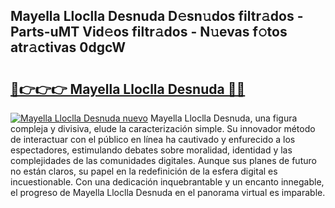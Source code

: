 ## Mayella Lloclla Desnuda D𝚎sn𝚞dos filtr𝚊dos - Parts-uMT Vid𝚎os filtr𝚊dos - N𝚞evas f𝚘tos atr𝚊ctivas 0dgcW

# <h2><a href="http://mb73yc.tromn.icu/?c=Mayella+Lloclla+Desnuda">🔗👉👉👉 Mayella Lloclla Desnuda 🔗🔗</a></h2>

[![Mayella Lloclla Desnuda nuevo](https://i.imgur.com/pEAQMta.gif)](http://mb73yc.tromn.icu/?c=Mayella+Lloclla+Desnuda)
Mayella Lloclla Desnuda, una figura compleja y divisiva, elude la caracterización simple. Su innovador método de interactuar con el público en línea ha cautivado y enfurecido a los espectadores, estimulando debates sobre moralidad, identidad y las complejidades de las comunidades digitales. Aunque sus planes de futuro no están claros, su papel en la redefinición de la esfera digital es incuestionable. Con una dedicación inquebrantable y un encanto innegable, el progreso de Mayella Lloclla Desnuda en el panorama virtual es imparable.

